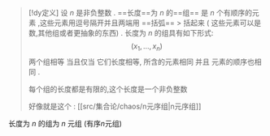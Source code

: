 


> [!dy定义] 
> 设 $n$ 是非负整数 .
> ==长度==为 $n$ 的==组== 是 $n$ 个有顺序的元素 ,这些元素用逗号隔开并且两端用 ==括弧== > 括起来 ( 这些元素可以是数,其他组或者更抽象的东西) .
> 长度为 $n$ 的组具有如下形式: $$(x_{1},\dots,x_n)$$
> 两个组相等 当且仅当 它们长度相等, 所含的元素相同 并且 元素的顺序也相同 .
> 
> 每个组的长度都是有限的,这个长度是一个非负整数
> 
> 好像就是这个 : [[src/集合论/chaos/n元序组|n元序组]]

长度为 $n$ 的组为 $n$ 元组 (有序$n$元组)


